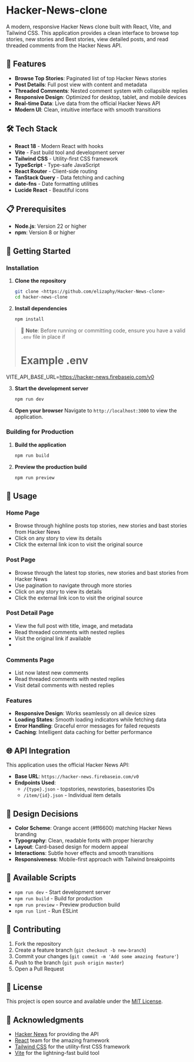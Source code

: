 # Hacker-News-clone

A modern, responsive Hacker News clone built with React, Vite, and Tailwind CSS. This application provides a clean interface to browse top stories, new stories and Best stories, view detailed posts, and read threaded comments from the Hacker News API.

## 🚀 Features

- **Browse Top Stories**: Paginated list of top Hacker News stories
- **Post Details**: Full post view with content and metadata
- **Threaded Comments**: Nested comment system with collapsible replies
- **Responsive Design**: Optimized for desktop, tablet, and mobile devices
- **Real-time Data**: Live data from the official Hacker News API
- **Modern UI**: Clean, intuitive interface with smooth transitions

## 🛠️ Tech Stack

- **React 18** - Modern React with hooks
- **Vite** - Fast build tool and development server
- **Tailwind CSS** - Utility-first CSS framework
- **TypeScript** - Type-safe JavaScript
- **React Router** - Client-side routing
- **TanStack Query** - Data fetching and caching
- **date-fns** - Date formatting utilities
- **Lucide React** - Beautiful icons

## 📋 Prerequisites

- **Node.js**: Version 22 or higher
- **npm**: Version 8 or higher

## 🚀 Getting Started

### Installation

1. **Clone the repository**

    ```bash
    git clone <https://github.com/elizaphy/Hacker-News-clone>
    cd hacker-news-clone
    ```

2. **Install dependencies**

    ```bash
    npm install
    ```
> 🔐 **Note**: Before running or committing code, ensure you have a valid `.env` file in place if 
> # Example .env
VITE_API_BASE_URL=https://hacker-news.firebaseio.com/v0
> 
3. **Start the development server**

    ```bash
    npm run dev
    ```

4. **Open your browser**
   Navigate to `http://localhost:3000` to view the application.

### Building for Production

1. **Build the application**

    ```bash
    npm run build
    ```

2. **Preview the production build**
    ```bash
    npm run preview
    ```

## 📖 Usage

### Home Page

- Browse through highline posts top stories, new stories and bast stories from Hacker News
- Click on any story to view its details
- Click the external link icon to visit the original source

### Post Page

- Browse through the latest top stories, new stories and bast stories from Hacker News
- Use pagination to navigate through more stories
- Click on any story to view its details
- Click the external link icon to visit the original source

### Post Detail Page

- View the full post with title, image, and metadata
- Read threaded comments with nested replies
- Visit the original link if available
- 
### Comments Page

- List now latest new comments
- Read threaded comments with nested replies
- Visit detail comments with nested replies

### Features

- **Responsive Design**: Works seamlessly on all device sizes
- **Loading States**: Smooth loading indicators while fetching data
- **Error Handling**: Graceful error messages for failed requests
- **Caching**: Intelligent data caching for better performance

## 🌐 API Integration

This application uses the official Hacker News API:

- **Base URL**: `https://hacker-news.firebaseio.com/v0`
- **Endpoints Used**:
    - `/{type}.json` - topstories, newstories, basestories IDs
    - `/item/{id}.json` - Individual item details

## 🎨 Design Decisions

- **Color Scheme**: Orange accent (#ff6600) matching Hacker News branding
- **Typography**: Clean, readable fonts with proper hierarchy
- **Layout**: Card-based design for modern appeal
- **Interactions**: Subtle hover effects and smooth transitions
- **Responsiveness**: Mobile-first approach with Tailwind breakpoints

## 🔧 Available Scripts

- `npm run dev` - Start development server
- `npm run build` - Build for production
- `npm run preview` - Preview production build
- `npm run lint` - Run ESLint

## 🤝 Contributing

1. Fork the repository
2. Create a feature branch (`git checkout -b new-branch`)
3. Commit your changes (`git commit -m 'Add some amazing feature'`)
4. Push to the branch (`git push origin master`)
5. Open a Pull Request

## 📝 License

This project is open source and available under the [MIT License](LICENSE).

## 🙏 Acknowledgments

- [Hacker News](https://news.ycombinator.com/) for providing the API
- [React](https://reactjs.org/) team for the amazing framework
- [Tailwind CSS](https://tailwindcss.com/) for the utility-first CSS framework
- [Vite](https://vitejs.dev/) for the lightning-fast build tool
